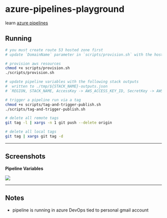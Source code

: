 # azure-pipelines-playground

learn [azure pipelines](https://docs.microsoft.com/en-us/azure/devops/pipelines/?view=azure-devops)

## Running

```sh
# you must create route 53 hosted zone first
# update `DomainName` parameter in `scripts/provision.sh` with the hosted zone name

# provision aws resources
chmod +x scripts/provision.sh    
./scripts/provision.sh

# update pipeline variables with the following stack outputs
#  written to ./tmp/${STACK_NAME}-outputs.json
# `REGION, STACK_NAME, AccessKey -> AWS_ACCESS_KEY_ID, SecretKey -> AWS_SECRET_ACCESS_KEY`

# trigger a pipeline run via a tag
chmod +x scripts/tag-and-trigger-publish.sh
./scripts/tag-and-trigger-publish.sh

# delete all remote tags
git tag -l | xargs -n 1 git push --delete origin

# delete all local tags
git tag | xargs git tag -d
```

---

## Screenshots

**Pipeline Variables**

![](https://www.evernote.com/l/AAHE5oOGeN9Kv7oZa-EDbz0NwbJwlITnmBkB/image.png)

---

## Notes

* pipeline is running in azure DevOps tied to personal gmail account